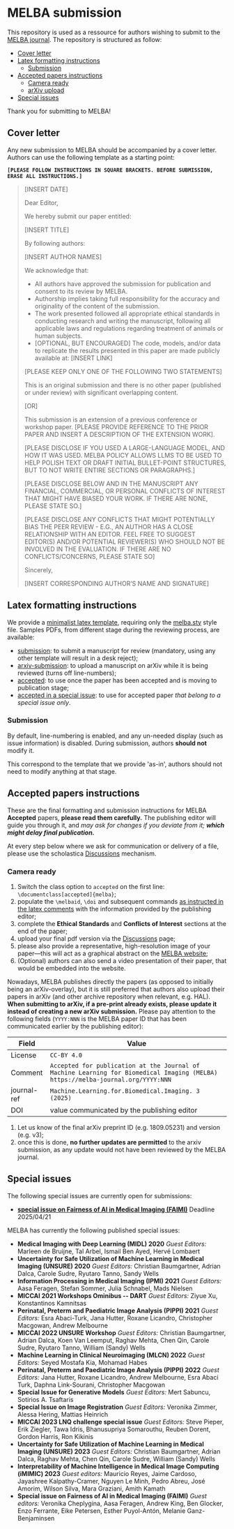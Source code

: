 # MELBA submission


This repository is used as a ressource for authors wishing to submit to the [MELBA journal](https://www.melba-journal.org). The repository is structured as follow:
* [Cover letter](#cover-letter)
* [Latex formatting instructions](#latex-formatting-instructions)
    * [Submission](#submission)
* [Accepted papers instructions](#accepted-papers-instructions)
    * [Camera ready](#camera-ready)
    * [arXiv upload](#arxiv-upload)
* [Special issues](#special-issues)

Thank you for submitting to MELBA!

## Cover letter
Any new submission to MELBA should be accompanied by a cover letter. Authors can use the following template as a starting point:

**`[PLEASE FOLLOW INSTRUCTIONS IN SQUARE BRACKETS. BEFORE SUBMISSION, ERASE ALL INSTRUCTIONS.]`**

>
> [INSERT DATE]
>
> Dear Editor,
>
> We hereby submit our paper entitled:
>
> [INSERT TITLE]
>
> By following authors:
>
> [INSERT AUTHOR NAMES]
>
> We acknowledge that:
> - All authors have approved the submission for publication and consent to its review by MELBA.
> - Authorship implies taking full responsibility for the accuracy and originality of the content of the submission.
> - The work presented followed all appropriate ethical standards in conducting research and writing the manuscript, following all applicable laws and regulations regarding treatment of animals or human subjects.
> - [OPTIONAL, BUT ENCOURAGED] The code, models, and/or data to replicate the results presented in this paper are made publicly available at: [INSERT LINK]
>
> [PLEASE KEEP ONLY ONE OF THE FOLLOWING TWO STATEMENTS]
>
> This is an original submission and there is no other paper (published or under review) with significant overlapping content.
>
> [OR]
>
> This submission is an extension of a previous conference or workshop paper. [PLEASE PROVIDE REFERENCE TO THE PRIOR PAPER AND INSERT A DESCRIPTION OF THE EXTENSION WORK].
> 
> [PLEASE DISCLOSE IF YOU USED A LARGE-LANGUAGE MODEL, AND HOW IT WAS USED. MELBA POLICY ALLOWS LLMS TO BE USED TO HELP POLISH TEXT OR DRAFT INITIAL BULLET-POINT STRUCTURES, BUT TO NOT WRITE ENTIRE SECTIONS OR PARAGRAPHS.]
>
> [PLEASE DISCLOSE BELOW AND IN THE MANUSCRIPT ANY FINANCIAL, COMMERCIAL, OR PERSONAL CONFLICTS OF INTEREST THAT MIGHT HAVE BIASED YOUR WORK. IF THERE ARE NONE, PLEASE STATE SO.]
>
> [PLEASE DISCLOSE ANY CONFLICTS THAT MIGHT POTENTIALLY BIAS THE PEER REVIEW - E.G., AN AUTHOR HAS A CLOSE RELATIONSHIP WITH AN EDITOR. FEEL FREE TO SUGGEST EDITOR(S) AND/OR POTENTIAL REVIEWER(S) WHO SHOULD NOT BE INVOLVED IN THE EVALUATION. IF THERE ARE NO CONFLICTS/CONCERNS, PLEASE STATE SO]
>
>
> Sincerely,
>
> [INSERT CORRESPONDING AUTHOR’S NAME AND SIGNATURE]


## Latex formatting instructions
We provide a [minimalist latex template](latex/melba-sample.tex), requiring only the [melba.sty](latex/melba.sty) style file. Samples PDFs, from different stage during the reviewing process, are available:
* [submission](latex/melba-sample-in-submission.pdf): to submit a manuscript for review (mandatory, using any other template will result in a desk reject);
* [arxiv-submission](latex/melba-sample-arxiv-submission.pdf): to upload a manuscript on arXiv while it is being reviewed (turns off line-numbers);
* [accepted](latex/melba-sample-accepted.pdf): to use once the paper has been accepted and is moving to publication stage;
* [accepted in a special issue](latex/melba-sample-accepted-special-issue.pdf): to use for accepted paper *that belong to a special issue only*.

### Submission
By default, line-numbering is enabled, and any un-needed display (such as issue information) is disabled. During submission, authors **should not** modify it.

This correspond to the template that we provide 'as-in', authors should not need to modify anything at that stage.


## Accepted papers instructions
These are the final formatting and submission instructions for MELBA **Accepted** papers, **please read them carefully.**
The publishing editor will guide you through it, and _may ask for changes if you deviate from it; **which might delay final publication.**_

At every step below where we ask for communication or delivery of a file, please use the scholastica [Discussions](https://help.scholasticahq.com/article/117-how-do-discussions-work) mechanism.

### Camera ready

1. Switch the class option to `accepted` on the first line: `\documentclass[accepted]{melba}`;
1. populate the `\melbaid`, `\doi` and subsequent commands [as instructed in the latex comments](https://github.com/melba-journal/submission/blob/master/latex/melba-sample.tex#L24) with the information provided by the publishing editor;
1. complete the **Ethical Standards** and **Conflicts of Interest** sections at the end of the paper;
1. upload your final pdf version via the [Discussions](https://help.scholasticahq.com/article/117-how-do-discussions-work) page;
1. please also provide a representative, high-resolution image of your paper—this will act as a graphical abstract on the [MELBA website](https://www.melba-journal.org);
1. (Optional) authors can also send a video presentation of their paper, that would be embedded into the website.


Nowadays, MELBA publishes directly the papers (as opposed to initially being an arXiv-overlay), but it is still preferred that authors also upload their papers in arXiv (and other archive repository when relevant, e.g. HAL).
**When submitting to arXiv, if a pre-print already exists, please update it instead of creating a new arXiv submission.**
Please pay attention to the following fields (`YYYY:NNN` is the MELBA paper ID that has been communicated earlier by the publishing editor):

| Field | Value  |
|-------|--------|
| License | `CC-BY 4.0` |
| Comment | `Accepted for publication at the Journal of Machine Learning for Biomedical Imaging (MELBA)  https://melba-journal.org/YYYY:NNN` |
| journal-ref | `Machine.Learning.for.Biomedical.Imaging. 3 (2025)` |
| DOI | value communicated by the publishing editor |



<!-- 1. the license should be `CC-BY 4.0`;
1. the arXiv Comments field **must** say "*Accepted for publication at the Journal of Machine Learning for Biomedical Imaging (MELBA)  https://www.melba-journal.org/papers/YYYY:NNN.html*". `YYYY:NNN` is the MELBA paper ID that has been communicated earlier by the publishing editor;
1. moreover, the `journal-ref` field should contain `Machine.Learning.for.Biomedical.Imaging. 1 (2022)`; -->
1. Let us know of the final arXiv preprint ID (e.g. 1809.05231) and version (e.g. v3);
1. once this is done, **no further updates are permitted** to the arxiv submission, as any update would not have been reviewed by the MELBA journal.

## Special issues
The following special issues are currently open for submissions:
* **[special issue on Fairness of AI in Medical Imaging (FAIMI)](https://www.melba-journal.org/blog/016-special-issue-faimi.html)** Deadline 2025/04/21

MELBA has currently the following published special issues:
* **Medical Imaging with Deep Learning (MIDL) 2020**
*Guest Editors:* Marleen de Bruijne, Tal Arbel, Ismail Ben Ayed, Hervé Lombaert
* **Uncertainty for Safe Utilization of Machine Learning in Medical Imaging (UNSURE) 2020**
*Guest Editors:* Christian Baumgartner, Adrian Dalca, Carole Sudre, Ryutaro Tanno, Sandy Wells
* **Information Processing in Medical Imaging (IPMI) 2021**
*Guest Editors:* Aasa Feragen, Stefan Sommer, Julia Schnabel, Mads Nielsen
* **MICCAI 2021 Workshops Ominibus -- DART**
*Guest Editors:* Ziyue Xu, Konstantinos Kamnitsas
* **Perinatal, Preterm and Paediatric Image Analysis (PIPPI) 2021**
*Guest Editors:* Esra Abaci-Turk, Jana Hutter, Roxane Licandro, Christopher Macgowan, Andrew Melbourne
* **MICCAI 2022 UNSURE Workshop**
*Guest Editors:* Christian Baumgartner, Adrian Dalca, Koen Van Leemput, Raghav Mehta, Chen Qin, Carole Sudre, Ryutaro Tanno, William (Sandy) Wells
* **Machine Learning in Clinical Neuroimaging (MLCN) 2022**
*Guest Editors:* Seyed Mostafa Kia, Mohamad Habes
* **Perinatal, Preterm and Paediatric Image Analysis (PIPPI) 2022**
*Guest Editors:* Jana Hutter, Roxane Licandro, Andrew Melbourne, Esra Abaci Turk, Daphna Link-Sourani, Christopher Macgowan
* **Special Issue for Generative Models**
*Guest Editors:*  Mert Sabuncu, Sotirios A. Tsaftaris
* **Special Issue on Image Registration**
*Guest Editors:*  Veronika Zimmer, Alessa Hering, Mattias Heinrich
* **MICCAI 2023 LNQ challenge special issue**
*Guest Editors:*  Steve Pieper, Erik Ziegler, Tawa Idris, Bhanusupriya Somarouthu, Reuben Dorent, Gordon Harris, Ron Kikinis
* **Uncertainty for Safe Utilization of Machine Learning in Medical Imaging (UNSURE) 2023** *Guest Editors:* Christian Baumgartner, Adrian Dalca, Raghav Mehta, Chen Qin, Carole Sudre, William (Sandy) Wells
* **Interpretability of Machine Intelligence in Medical Image Computing (iMIMIC) 2023** *Guest editors:* Mauricio Reyes, Jaime Cardoso, Jayashree Kalpathy-Cramer, Nguyen Le Minh, Pedro Abreu, José Amorim, Wilson Silva, Mara Graziani, Amith Kamath
* **Special issue on Fairness of AI in Medical Imaging (FAIMI)** *Guest editors:* Veronika Cheplygina, Aasa Feragen, Andrew King, Ben Glocker, Enzo Ferrante, Eike Petersen, Esther Puyol-Antón, Melanie Ganz-Benjaminsen